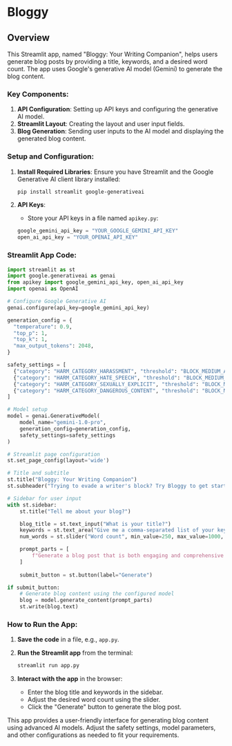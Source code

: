 # Bloggy 
## Overview

This Streamlit app, named "Bloggy: Your Writing Companion", helps users generate blog posts by providing a title, keywords, and a desired word count. The app uses Google's generative AI model (Gemini) to generate the blog content.

### Key Components:

1. **API Configuration**: Setting up API keys and configuring the generative AI model.
2. **Streamlit Layout**: Creating the layout and user input fields.
3. **Blog Generation**: Sending user inputs to the AI model and displaying the generated blog content.

### Setup and Configuration:

1. **Install Required Libraries**:
   Ensure you have Streamlit and the Google Generative AI client library installed:

    ```bash
    pip install streamlit google-generativeai
    ```

2. **API Keys**:
   - Store your API keys in a file named `apikey.py`:
    ```python
    google_gemini_api_key = "YOUR_GOOGLE_GEMINI_API_KEY"
    open_ai_api_key = "YOUR_OPENAI_API_KEY"
    ```

### Streamlit App Code:

```python
import streamlit as st 
import google.generativeai as genai
from apikey import google_gemini_api_key, open_ai_api_key
import openai as OpenAI

# Configure Google Generative AI
genai.configure(api_key=google_gemini_api_key)

generation_config = {
  "temperature": 0.9,
  "top_p": 1,
  "top_k": 1,
  "max_output_tokens": 2048,
}

safety_settings = [
  {"category": "HARM_CATEGORY_HARASSMENT", "threshold": "BLOCK_MEDIUM_AND_ABOVE"},
  {"category": "HARM_CATEGORY_HATE_SPEECH", "threshold": "BLOCK_MEDIUM_AND_ABOVE"},
  {"category": "HARM_CATEGORY_SEXUALLY_EXPLICIT", "threshold": "BLOCK_MEDIUM_AND_ABOVE"},
  {"category": "HARM_CATEGORY_DANGEROUS_CONTENT", "threshold": "BLOCK_MEDIUM_AND_ABOVE"},
]

# Model setup
model = genai.GenerativeModel(
    model_name="gemini-1.0-pro",
    generation_config=generation_config,
    safety_settings=safety_settings
)

# Streamlit page configuration
st.set_page_config(layout='wide')

# Title and subtitle
st.title("Bloggy: Your Writing Companion")
st.subheader("Trying to evade a writer's block? Try Bloggy to get started on your next blog post.")

# Sidebar for user input
with st.sidebar: 
    st.title("Tell me about your blog?")

    blog_title = st.text_input("What is your title?")
    keywords = st.text_area("Give me a comma-separated list of your keywords!")
    num_words = st.slider("Word count", min_value=250, max_value=1000, step=250)

    prompt_parts = [
        f"Generate a blog post that is both engaging and comprehensive about the blog title, \"{blog_title}\", and keywords \"{keywords}\". Make sure to incorporate these keywords. The blog should be approximately {num_words} words in length and suitable for an online audience. Ensure the content is original, informative, and cohesive, and maintain a consistent tone.",
    ]
    
    submit_button = st.button(label="Generate")

if submit_button:
    # Generate blog content using the configured model
    blog = model.generate_content(prompt_parts)
    st.write(blog.text)
```

### How to Run the App:

1. **Save the code** in a file, e.g., `app.py`.
2. **Run the Streamlit app** from the terminal:

    ```bash
    streamlit run app.py
    ```

3. **Interact with the app** in the browser:
   - Enter the blog title and keywords in the sidebar.
   - Adjust the desired word count using the slider.
   - Click the "Generate" button to generate the blog post.

This app provides a user-friendly interface for generating blog content using advanced AI models. Adjust the safety settings, model parameters, and other configurations as needed to fit your requirements.
